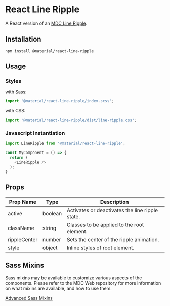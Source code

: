 # React Line Ripple

A React version of an [MDC Line Ripple](https://github.com/material-components/material-components-web/tree/master/packages/mdc-line-ripple).

## Installation

```
npm install @material/react-line-ripple
```

## Usage

### Styles

with Sass:
```js
import '@material/react-line-ripple/index.scss';
```

with CSS:
```js
import '@material/react-line-ripple/dist/line-ripple.css';
```

### Javascript Instantiation

```js
import LineRipple from '@material/react-line-ripple';

const MyComponent = () => {
  return (
    <LineRipple />
  );
}
```

## Props

Prop Name | Type | Description
--- | --- | ---
active | boolean | Activates or deactivates the line ripple state.
className | string | Classes to be applied to the root element.
rippleCenter | number | Sets the center of the ripple animation.
style | object | Inline styles of root element.

## Sass Mixins

Sass mixins may be available to customize various aspects of the components. Please refer to the
MDC Web repository for more information on what mixins are available, and how to use them.

[Advanced Sass Mixins](https://github.com/material-components/material-components-web/blob/master/packages/mdc-line-ripple/README.md#sass-mixins)
